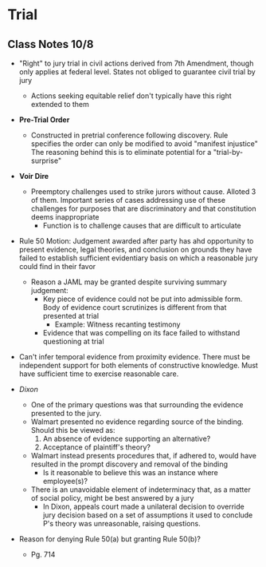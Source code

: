 # Trial

## Class Notes 10/8

* "Right" to jury trial in civil actions derived from 7th Amendment, though only applies at federal level. States not obliged to guarantee civil trial by jury
  * Actions seeking equitable relief don't typically have this right extended to them
* **Pre-Trial Order**
  * Constructed in pretrial conference following discovery. Rule specifies the order can only be modified to avoid "manifest injustice" The reasoning behind this is to eliminate potential for a "trial-by-surprise"
* **Voir Dire**
  * Preemptory challenges used to strike jurors without cause. Alloted 3 of them. Important series of cases addressing use of these challenges for purposes that are discriminatory and that constitution deems inappropriate
    * Function is to challenge causes that are difficult to articulate
* Rule 50 Motion: Judgement awarded after party has ahd opportunity to present evidence, legal theories, and conclusion on grounds they have failed to establish sufficient evidentiary basis on which a reasonable jury could find in their favor
  * Reason a JAML may be granted despite surviving summary judgement:
    * Key piece of evidence could not be put into admissible form. Body of evidence court scrutinizes is different from that presented at trial
      * Example: Witness recanting testimony
    * Evidence that was compelling on its face failed to withstand questioning at trial

* Can't infer temporal evidence from proximity evidence. There must be independent support for both elements of constructive knowledge. Must have sufficient time to exercise reasonable care.

* *Dixon*
  * One of the primary questions was that surrounding the evidence presented to the jury.
  * Walmart presented no evidence regarding source of the binding. Should this be viewed as:
    1. An absence of evidence supporting an alternative?
    1. Acceptance of plaintiff's theory?
  * Walmart instead presents procedures that, if adhered to, would have resulted in the prompt discovery and removal of the binding
    * Is it reasonable to believe this was an instance where employee(s)?
  * There is an unavoidable element of indeterminacy that, as a matter of social policy, might be best answered by a jury
    * In Dixon, appeals court made a unilateral decision to override jury decision based on a set of assumptions it used to conclude P's theory was unreasonable, raising questions.

* Reason for denying Rule 50(a) but granting Rule 50(b)?
  * Pg. 714

